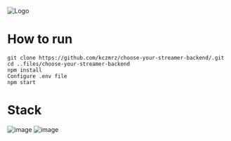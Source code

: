 ![Logo](https://github.com/kczmrz/choose-your-streamer-backend/assets/96081508/d0a3a243-ce16-4369-8539-095379974b5f)


# How to run
` git clone https://github.com/kczmrz/choose-your-streamer-backend/.git `<br/>
`cd ..files/choose-your-streamer-backend`<br/>
`npm install `<br/>
`Configure .env file ` <br/>
`npm start`<br/>




# Stack
![image](https://img.shields.io/badge/Express.js-000000?style=for-the-badge&logo=express&logoColor=white)
![image](https://img.shields.io/badge/MongoDB-4EA94B?style=for-the-badge&logo=mongodb&logoColor=white)
